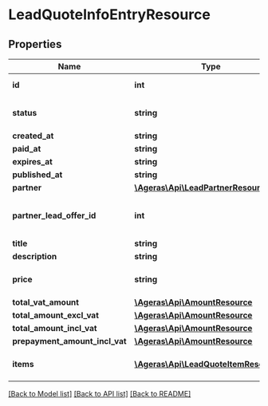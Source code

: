 # LeadQuoteInfoEntryResource

## Properties
Name | Type | Description | Notes
------------ | ------------- | ------------- | -------------
**id** | **int** | The quote&#39;s id. | [optional] 
**status** | **string** |  | [optional] [default to 'new']
**created_at** | **string** |  | [optional] 
**paid_at** | **string** |  | [optional] 
**expires_at** | **string** |  | [optional] 
**published_at** | **string** |  | [optional] 
**partner** | [**\Ageras\Api\LeadPartnerResource**](LeadPartnerResource.md) |  | [optional] 
**partner_lead_offer_id** | **int** | For the given partner and lead, | [optional] 
**title** | **string** | Title | [optional] 
**description** | **string** | Description | [optional] 
**price** | **string** | Total price for the given quote | [optional] 
**total_vat_amount** | [**\Ageras\Api\AmountResource**](AmountResource.md) |  | [optional] 
**total_amount_excl_vat** | [**\Ageras\Api\AmountResource**](AmountResource.md) |  | [optional] 
**total_amount_incl_vat** | [**\Ageras\Api\AmountResource**](AmountResource.md) |  | [optional] 
**prepayment_amount_incl_vat** | [**\Ageras\Api\AmountResource**](AmountResource.md) |  | [optional] 
**items** | [**\Ageras\Api\LeadQuoteItemResource[]**](LeadQuoteItemResource.md) | List of quote items. | [optional] 

[[Back to Model list]](../README.md#documentation-for-models) [[Back to API list]](../README.md#documentation-for-api-endpoints) [[Back to README]](../README.md)


